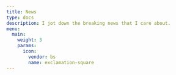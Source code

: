 ```yaml
---
title: News
type: docs
description: I jot down the breaking news that I care about.
menu:
  main:
    weight: 3
    params:
      icon:
        vendor: bs
        name: exclamation-square
---
```

